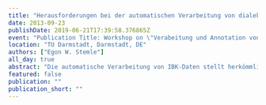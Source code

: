 ```yaml
---
title: "Herausforderungen bei der automatischen Verarbeitung von dialektalen IBK-Daten"
date: 2013-09-23
publishDate: 2019-06-21T17:39:58.376865Z
event: "Publication Title: Workshop on \"Verabeitung und Annotation von Sprachdaten aus Genres internetbasierter Kommunikation\" at the International Conference of the German Society for Computational Linguistics and Language Technology (GSCL 2013)"
location: "TU Darmstadt, Darmstadt, DE"
authors: ["Egon W. Stemle"]
all_day: true
abstract: "Die automatische Verarbeitung von IBK-Daten stellt herkömmliche Verfahren im Bereich der Sprachtechnologie vor große Herausforderungen. Häufige Abweichungen von der Standardschreibung (z. B. Versprachlichungsprinzipien der Nähe, Schnellschreibphänomene) und genrespezifische Elemente (z. B. Emoticons, Inflektive, spezifische Elemente einzelner Kommunikationsdienste) führen mit vorhandenen Verarbeitungswerkzeugen häufig zu unbefriedigenden Ergebnissen, weshalb die Werkzeuge eine Anpassung oder Überarbeitung, letztlich vielleicht sogar eine Neuentwicklung benötigen. Die voranschreitende technologische Durchdringung unseres Alltags, der immer einfachere Zugang zu Kommunikationsmedien, das Heranwachsen von „Digital Natives“ und schließlich das gewachsene Bewusstsein für die wissenschaftliche Relevanz der dabei praktizierten Kommunikationsformen und der produzierten Daten machen die Probleme für die aktuelle korpuslinguistische Forschung umso relevanter. Eine besondere Herausforderung stellen nähesprachliche Phänomene dar. In einer varietätenreichen Sprache wie dem Deutschen können solche Phänomene unzählige Formen annehmen, wobei sozio-, regio- und dialektale Elemente eine entscheidende Rolle spielen. In Regionen des deutschen Sprachraums, in denen eine Situation der Diglossie zwischen Dialekt und Standardsprache vorherrscht, wie das etwa in der Schweiz oder in Südtirol der Fall ist, wird der Dialekt als die sprachliche Varietät der Nähe in der IBK häufig vollständig verschriftlicht, d.h. ganze Kommunikationen laufen im Dialekt ab. Inwiefern für solche Texte Verarbeitungswerkzeuge verwendet werden können, die an einer schriftlichen Standardvarietät ausgerichtet sind, und welche praktikable Herangehensweise am vielversprechendsten zu einer hinreichend großen und ausgewogenen Abdeckung der Sprachdaten führt, ist unklar. In der Startphase eines Projektes, in dem aus IBK-Sprachdaten von Südtiroler NutzerInnen ein Korpus erstellt wird, wurde versucht, offene Fragen dieser Art zu klären. Ein Testkorpus aus authentischen, im Südtiroler Dialekt verfassten IBK-Texten wurde dazu mit herkömmlichen Werkzeugen (Tokenisierung, Satzgrenzen- und Wortartenerkennung, Lemmatisierung) verarbeitet. Die Auswirkungen unterschiedlicher Anpassungen (z.B. Erweiterung des Lexikons, Hinzufügen von „target words“ u.a.) auf die Verarbeitungsleistung wurden dabei evaluiert. Der Vortrag wird die einzelnen Anpassungen und die jeweiligen Ergebnisse der Evaluation vorstellen."
featured: false
publication: ""
publication_short: ""
---
```


